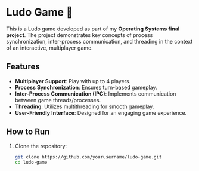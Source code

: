 # Ludo Game 🎲

This is a Ludo game developed as part of my **Operating Systems final project**. The project demonstrates key concepts of process synchronization, inter-process communication, and threading in the context of an interactive, multiplayer game.

## Features
- **Multiplayer Support**: Play with up to 4 players.
- **Process Synchronization**: Ensures turn-based gameplay.
- **Inter-Process Communication (IPC)**: Implements communication between game threads/processes.
- **Threading**: Utilizes multithreading for smooth gameplay.
- **User-Friendly Interface**: Designed for an engaging game experience.

## How to Run
1. Clone the repository:
   ```bash
   git clone https://github.com/yourusername/ludo-game.git
   cd ludo-game
